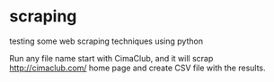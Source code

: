 # scraping
testing some web scraping techniques using python

Run any file name start with CimaClub, and it will scrap http://cimaclub.com/ home page and create CSV file with the results.
